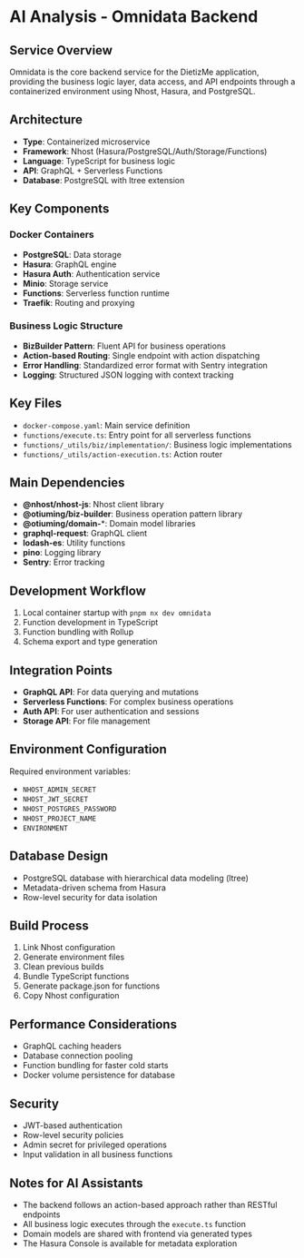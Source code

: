 # AI Analysis - Omnidata Backend

## Service Overview
Omnidata is the core backend service for the DietizMe application, providing the business logic layer, data access, and API endpoints through a containerized environment using Nhost, Hasura, and PostgreSQL.

## Architecture
- **Type**: Containerized microservice
- **Framework**: Nhost (Hasura/PostgreSQL/Auth/Storage/Functions)
- **Language**: TypeScript for business logic
- **API**: GraphQL + Serverless Functions
- **Database**: PostgreSQL with ltree extension

## Key Components

### Docker Containers
- **PostgreSQL**: Data storage
- **Hasura**: GraphQL engine
- **Hasura Auth**: Authentication service
- **Minio**: Storage service
- **Functions**: Serverless function runtime
- **Traefik**: Routing and proxying

### Business Logic Structure
- **BizBuilder Pattern**: Fluent API for business operations
- **Action-based Routing**: Single endpoint with action dispatching
- **Error Handling**: Standardized error format with Sentry integration
- **Logging**: Structured JSON logging with context tracking

## Key Files
- `docker-compose.yaml`: Main service definition
- `functions/execute.ts`: Entry point for all serverless functions
- `functions/_utils/biz/implementation/`: Business logic implementations
- `functions/_utils/action-execution.ts`: Action router

## Main Dependencies
- **@nhost/nhost-js**: Nhost client library
- **@otiuming/biz-builder**: Business operation pattern library
- **@otiuming/domain-***: Domain model libraries
- **graphql-request**: GraphQL client
- **lodash-es**: Utility functions
- **pino**: Logging library
- **Sentry**: Error tracking

## Development Workflow
1. Local container startup with `pnpm nx dev omnidata`
2. Function development in TypeScript
3. Function bundling with Rollup
4. Schema export and type generation

## Integration Points
- **GraphQL API**: For data querying and mutations
- **Serverless Functions**: For complex business operations
- **Auth API**: For user authentication and sessions
- **Storage API**: For file management

## Environment Configuration
Required environment variables:
- `NHOST_ADMIN_SECRET`
- `NHOST_JWT_SECRET`
- `NHOST_POSTGRES_PASSWORD`
- `NHOST_PROJECT_NAME`
- `ENVIRONMENT`

## Database Design
- PostgreSQL database with hierarchical data modeling (ltree)
- Metadata-driven schema from Hasura
- Row-level security for data isolation

## Build Process
1. Link Nhost configuration
2. Generate environment files
3. Clean previous builds
4. Bundle TypeScript functions
5. Generate package.json for functions
6. Copy Nhost configuration

## Performance Considerations
- GraphQL caching headers
- Database connection pooling
- Function bundling for faster cold starts
- Docker volume persistence for database

## Security
- JWT-based authentication
- Row-level security policies
- Admin secret for privileged operations
- Input validation in all business functions

## Notes for AI Assistants
- The backend follows an action-based approach rather than RESTful endpoints
- All business logic executes through the `execute.ts` function
- Domain models are shared with frontend via generated types
- The Hasura Console is available for metadata exploration
